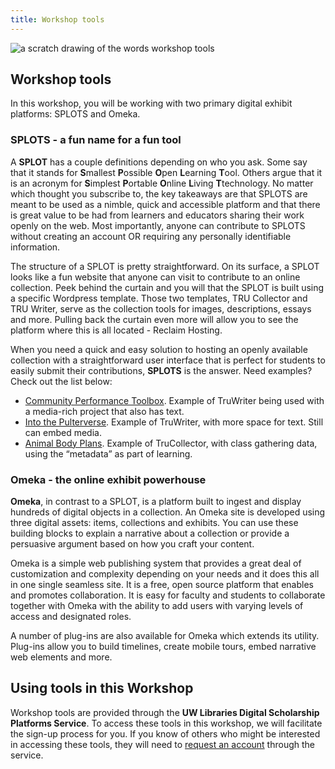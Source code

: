 ```yaml
---
title: Workshop tools
---
```


<img src="/course-in-a-box/img/banners/workshop-tools.png" alt="a scratch drawing of the words workshop tools" class="img-fluid">

## Workshop tools

In this workshop, you will be working with two primary digital exhibit platforms: SPLOTS and Omeka.

### SPLOTS - a fun name for a fun tool

A **SPLOT** has a couple definitions depending on who you ask. Some say that it stands for **S**mallest **P**ossible **O**pen **L**earning **T**ool. Others argue that it is an acronym for **S**implest **P**ortable **O**nline **L**iving **T**technology. No matter which thought you subscribe to, the key takeaways are that SPLOTS are meant to be used as a nimble, quick and accessible platform and that there is great value to be had from learners and educators sharing their work openly on the web. Most importantly, anyone can contribute to SPLOTS without creating an account OR requiring any personally identifiable information.

The structure of a SPLOT is pretty straightforward. On its surface, a SPLOT looks like a fun website that anyone can visit to contribute to an online collection. Peek behind the curtain and you will that the SPLOT is built using a specific Wordpress template. Those two templates, TRU Collector and TRU Writer, serve as the collection tools for images, descriptions, essays and more. Pulling back the curtain even more will allow you to see the platform where this is all located - Reclaim Hosting.

When you need a quick and easy solution to hosting an openly available collection with a straightforward user interface that is perfect for students to easily submit their contributions, **SPLOTS** is the answer. Need examples? Check out the list below:

- [Community Performance Toolbox](http://communityperformancetoolbox.org/). Example of TruWriter being used with a media-rich project that also has text.
- [Into the Pulterverse](https://engl210219.pulterpoems.buffscreate.net/). Example of TruWriter, with more space for text. Still can embed media.
- [Animal Body Plans](https://bio2290.trubox.ca/). Example of TruCollector, with class gathering data, using the “metadata” as part of learning.

### Omeka - the online exhibit powerhouse

**Omeka**, in contrast to a SPLOT, is a platform built to ingest and display hundreds of digital objects in a collection. An Omeka site is developed using three digital assets: items, collections and exhibits. You can use these building blocks to explain a narrative about a collection or provide a persuasive argument based on how you craft your content.

Omeka is a simple web publishing system that provides a great deal of customization and complexity depending on your needs and it does this all in one single seamless site. It is a free, open source platform that enables and promotes collaboration. It is easy for faculty and students to collaborate together with Omeka with the ability to add users with varying levels of access and designated roles.

A number of plug-ins are also available for Omeka which extends its utility. Plug-ins allow you to build timelines, create mobile tours, embed narrative web elements and more.

## Using tools in this Workshop

Workshop tools are provided through the **UW Libraries Digital Scholarship Platforms Service**. To access these tools in this workshop, we will facilitate the sign-up process for you. If you know of others who might be interested in accessing these tools, they will need to [request an account](https://ds.lib.uw.edu/) through the service.
